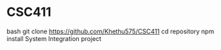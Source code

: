 # CSC411
bash
git clone https://github.com/Khethu575/CSC411
cd repository
npm install
System Integration project
